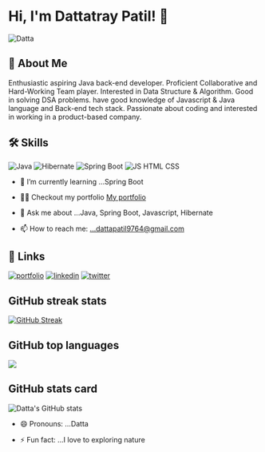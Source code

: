 # Hi, I'm Dattatray Patil! 👋

![Datta](https://komarev.com/ghpvc/?username=your-github-Datta0237)




## 🚀 About Me
Enthusiastic aspiring Java back-end developer. Proficient Collaborative and Hard-Working Team player. Interested in Data Structure & Algorithm. Good in solving DSA problems. have good knowledge of Javascript & Java language and Back-end tech stack. Passionate about coding and interested in working in a product-based company.  



## 🛠 Skills
![Java](https://th.bing.com/th?id=OIP.F7Gvy_aFbQJtioB1n7KqsQHaEL&w=332&h=187&c=8&rs=1&qlt=90&o=6&dpr=1.3&pid=3.1&rm=2)
![Hibernate](https://th.bing.com/th?id=OIP.-dwtOAr_bY_rW4sn__4NFAHaHa&w=181&h=181&c=8&rs=1&qlt=90&o=6&dpr=1.3&pid=3.1&rm=2)
![Spring Boot](https://th.bing.com/th?id=OIP.iG4Qt0D9g9yLNxWZmUN8NgHaD4&w=345&h=181&c=8&rs=1&qlt=90&o=6&dpr=1.3&pid=3.1&rm=2)
![JS HTML CSS](https://www.freepnglogos.com/uploads/javascript-png/logo-html5-js-css3-png-transparent-logo-4.png)


- 🌱 I’m currently learning ...Spring Boot
- 👨‍💻 Checkout my portfolio [My portfolio](https://datta0237.github.io/)
- 💬 Ask me about ...Java, Spring Boot, Javascript, Hibernate


- 📫 How to reach me: ...dattapatil9764@gmail.com


## 🔗 Links
[![portfolio](https://img.shields.io/badge/my_portfolio-000?style=for-the-badge&logo=ko-fi&logoColor=white)](https://github.com/Datta0237/Datta0237.github.io)
[![linkedin](https://img.shields.io/badge/linkedin-0A66C2?style=for-the-badge&logo=linkedin&logoColor=white)](https://www.linkedin.com/in/dattatray-patil-446502125/)
[![twitter](https://img.shields.io/badge/twitter-1DA1F2?style=for-the-badge&logo=twitter&logoColor=white)](https://twitter.com/)

## GitHub streak stats
[![GitHub Streak](https://github-readme-streak-stats.herokuapp.com?user=Datta0237&theme=shades-of-purple&animation=fadeIn)](https://git.io/streak-stats)

## GitHub top languages 

<img src="https://github-readme-stats.vercel.app/api/top-langs/?username=Datta0237"/>

## GitHub stats card

![Datta's GitHub stats](https://github-readme-stats.vercel.app/api?username=Datta0237&count_private=true?type=rounded&color=gradient&text=%20asdf%20&height=300&fontSize=100&textBg=true)



- 😄 Pronouns: ...Datta


- ⚡ Fun fact: ...I love to exploring nature

